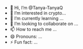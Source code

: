 - 👋 Hi, I’m @Tanya-TanyaQ
- 👀 I’m interested in crypto...
- 🌱 I’m currently learning ...
- 💞️ I’m looking to collaborate on ... 
- 📫 How to reach me ...
- 😄 Pronouns: ... 
- ⚡ Fun fact: ... 
  
 
